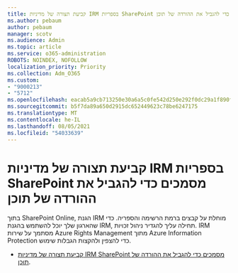 ```yaml
---
title: קביעת תצורה של מדיניות IRM בספריות SharePoint מסמכים כדי להגביל את ההורדה של תוכן
ms.author: pebaum
author: pebaum
manager: scotv
ms.audience: Admin
ms.topic: article
ms.service: o365-administration
ROBOTS: NOINDEX, NOFOLLOW
localization_priority: Priority
ms.collection: Adm_O365
ms.custom:
- "9000213"
- "5712"
ms.openlocfilehash: eacab5a9cb713250e30a6a5c0fe542d250e292f0dc29a1f890f9cf7c7fb8344c
ms.sourcegitcommit: b5f7da89a650d2915dc652449623c78be6247175
ms.translationtype: MT
ms.contentlocale: he-IL
ms.lasthandoff: 08/05/2021
ms.locfileid: "54033639"
---
```

# <a name="configure-irm-policies-on-sharepoint-document-libraries-to-limit-download-of-content"></a>קביעת תצורה של מדיניות IRM בספריות SharePoint מסמכים כדי להגביל את ההורדה של תוכן

בתוך SharePoint Online, הגנת IRM מוחלת על קבצים ברמת הרשימה והספריה. כדי שהארגון שלך יוכל להשתמש בהגנת IRM, תחילה עליך להגדיר ניהול זכויות. IRM מסתמך על שירות Azure Rights Management מתוך Azure Information Protection כדי להצפין ולהקצות הגבלות שימוש.

- [קביעת תצורה של מדיניות IRM SharePoint מסמכים כדי להגביל את ההורדה של תוכן](https://docs.microsoft.com/microsoft-365/compliance/set-up-irm-in-sp-admin-center).
